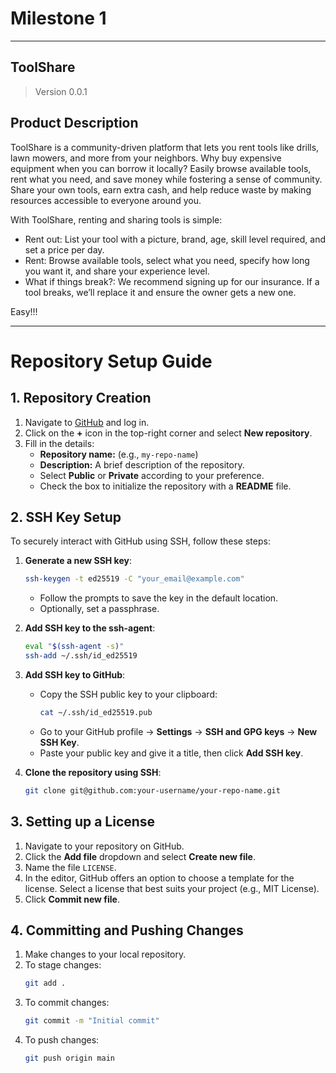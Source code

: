 # Milestone 1

---

## ToolShare

> Version 0.0.1

## Product Description

ToolShare is a community-driven platform that lets you rent tools like drills, lawn mowers, and more from your neighbors. Why buy expensive equipment when you can borrow it locally? Easily browse available tools, rent what you need, and save money while fostering a sense of community. Share your own tools, earn extra cash, and help reduce waste by making resources accessible to everyone around you.   

With ToolShare, renting and sharing tools is simple:

* Rent out: List your tool with a picture, brand, age, skill level required, and set a price per day.
* Rent: Browse available tools, select what you need, specify how long you want it, and share your experience level.
* What if things break?: We recommend signing up for our insurance. If a tool breaks, we’ll replace it and ensure the owner gets a new one.

Easy!!!

---

# Repository Setup Guide

## 1. Repository Creation
1. Navigate to [GitHub](https://github.com/) and log in.
2. Click on the **+** icon in the top-right corner and select **New repository**.
3. Fill in the details:
   - **Repository name:** (e.g., `my-repo-name`)
   - **Description:** A brief description of the repository.
   - Select **Public** or **Private** according to your preference.
   - Check the box to initialize the repository with a **README** file.

## 2. SSH Key Setup

To securely interact with GitHub using SSH, follow these steps:

1. **Generate a new SSH key**:
    ```bash
    ssh-keygen -t ed25519 -C "your_email@example.com"
    ```
    - Follow the prompts to save the key in the default location.
    - Optionally, set a passphrase.

2. **Add SSH key to the ssh-agent**:
    ```bash
    eval "$(ssh-agent -s)"
    ssh-add ~/.ssh/id_ed25519
    ```

3. **Add SSH key to GitHub**:
    - Copy the SSH public key to your clipboard:
      ```bash
      cat ~/.ssh/id_ed25519.pub
      ```
    - Go to your GitHub profile → **Settings** → **SSH and GPG keys** → **New SSH Key**.
    - Paste your public key and give it a title, then click **Add SSH key**.

4. **Clone the repository using SSH**:
    ```bash
    git clone git@github.com:your-username/your-repo-name.git
    ```

## 3. Setting up a License

1. Navigate to your repository on GitHub.
2. Click the **Add file** dropdown and select **Create new file**.
3. Name the file `LICENSE`.
4. In the editor, GitHub offers an option to choose a template for the license. Select a license that best suits your project (e.g., MIT License).
5. Click **Commit new file**.

## 4. Committing and Pushing Changes

1. Make changes to your local repository.
2. To stage changes:
    ```bash
    git add .
    ```
3. To commit changes:
    ```bash
    git commit -m "Initial commit"
    ```
4. To push changes:
    ```bash
    git push origin main
    ```



